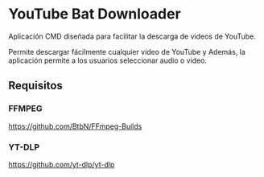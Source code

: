# YouTube Bat Downloader

Aplicación CMD diseñada para facilitar la descarga de videos de YouTube. 

Permite descargar fácilmente cualquier video de YouTube y Además, la aplicación permite a los usuarios seleccionar audio o video.

## Requisitos

### FFMPEG

https://github.com/BtbN/FFmpeg-Builds

### YT-DLP

https://github.com/yt-dlp/yt-dlp
